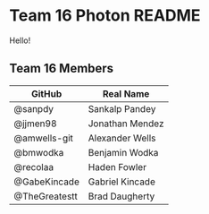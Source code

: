 # Team 16 Photon README

Hello!

## Team 16 Members
| GitHub       | Real Name        |
|--------------|------------------|
| @sanpdy      | Sankalp Pandey   |
| @jjmen98     | Jonathan Mendez  |
| @amwells-git | Alexander Wells  |
| @bmwodka     | Benjamin Wodka   |
| @recolaa     | Haden Fowler     |
| @GabeKincade | Gabriel Kincade  |
| @TheGreatestt| Brad Daugherty   |

